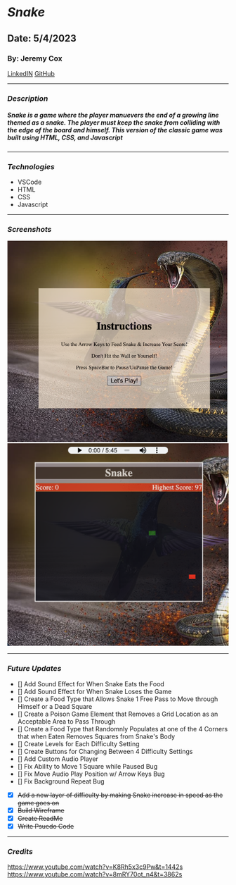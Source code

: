 # **_Snake_**

## Date: 5/4/2023

### By: Jeremy Cox

[LinkedIN](https://www.linkedin.com/in/jeremy-cox-/)
[GitHub](https://www.github.com/remifreyo/Snake)

---

### **_Description_**

##### Snake is a game where the player manuevers the end of a growing line themed as a snake. The player must keep the snake from colliding with the edge of the board and himself. This version of the classic game was built using HTML, CSS, and Javascript

---

### **_Technologies_**

- VSCode
- HTML
- CSS
- Javascript

---

### **_Screenshots_**

![Image](ss1.png)
![Image](ss2.png)

---

### **_Future Updates_**

- [] Add Sound Effect for When Snake Eats the Food
- [] Add Sound Effect for When Snake Loses the Game
- [] Create a Food Type that Allows Snake 1 Free Pass to Move through Himself or a Dead Square
- [] Create a Poison Game Element that Removes a Grid Location as an Acceptable Area to Pass Through
- [] Create a Food Type that Randomnly Populates at one of the 4 Corners that when Eaten Removes Squares from Snake's Body
- [] Create Levels for Each Difficulty Setting
- [] Create Buttons for Changing Between 4 Difficulty Settings
- [] Add Custom Audio Player
- [] Fix Ability to Move 1 Square while Paused Bug
- [] Fix Move Audio Play Position w/ Arrow Keys Bug
- [] Fix Background Repeat Bug
- [x] ~~Add a new layer of difficulty by making Snake increase in speed as the game goes on~~
- [x] ~~Build Wireframe~~
- [x] ~~Create ReadMe~~
- [x] ~~Write Psuedo Code~~

---

### **_Credits_**

https://www.youtube.com/watch?v=K8Rh5x3c9Pw&t=1442s
https://www.youtube.com/watch?v=8mRY70ot_n4&t=3862s
